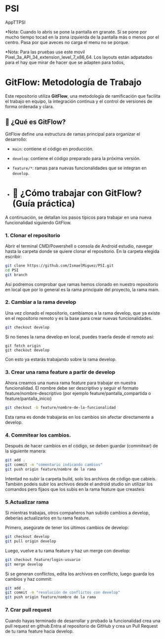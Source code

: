 # PSI
AppTTPSI

*Nota: Cuando lo abris se pone la pantalla en granate. Si se pone por mucho tiempo tocad en la zona izquierda de la pantalla más o menos por el centro. Pasa por que aveces no carga el menu no se porque.

*Nota: Para las pruebas use este movil Pixel_3a_API_34_extension_level_7_x86_64. Los layouts están adpatados para el hay que mirar de hacer que se adapten para todos,





# GitFlow: Metodología de Trabajo

Este repositorio utiliza **GitFlow**, una metodología de ramificación que facilita el trabajo en equipo, la integración continua y el control de versiones de forma ordenada y clara.

## 🌱 ¿Qué es GitFlow?

GitFlow define una estructura de ramas principal para organizar el desarrollo:

- `main`: contiene el código en producción.
- `develop`: contiene el código preparado para la próxima versión.
- `feature/*`: ramas para nuevas funcionalidades que se integran en `develop`.

- # 🚀 ¿Cómo trabajar con GitFlow? (Guía práctica)

A continuación, se detallan los pasos típicos para trabajar en una nueva funcionalidad siguiendo GitFlow.

### 1. Clonar el repositorio

Abrir el terminal CMD/Powershell o consola de Android estudio, navegar hasta la carpeta donde se quiere clonar el repositorio. En la carpeta elegida escribir:

```bash
git clone https://github.com/IsmaelMiguez/PSI.git
cd PSI
git branch
```

Así podremos comprobar que ramas hemos clonado en nuestro repositorio en local que por lo general es la rama principale del proyecto, la rama main.

### 2. Cambiar a la rama develop
Una vez clonado el repositorio, cambiamos a la rama develop, que ya existe en el repositorio remoto y es la base para crear nuevas funcionalidades.

```bash
git checkout develop
```

Si no tienes la rama develop en local, puedes traerla desde el remoto así:
```
git fetch origin
git checkout develop
```
Con esto ya estarás trabajando sobre la rama develop.

### 3. Crear una rama feature a partir de develop
Ahora creamos una nueva rama feature para trabajar en nuestra funcionalidad. El nombre debe ser descriptivo y seguir el formato feature/nombre-descriptivo (por ejemplo feature/pantalla_compartida o feature/pantalla_inicio)

```bash
git checkout -b feature/nombre-de-la-funcionalidad
```

Esta rama es donde trabajarás en los cambios sin afectar directamente a develop.

### 4. Commitear los cambios.
Después de hacer cambios en el código, se deben guardar (commitear) de la siguiente manera:

```bash
git add .
git commit -m "comentario indicando cambios"
git push origin feature/nombre de la rama
```

Intentad no subir la carpeta build, solo los archivos de código que cabieis. También podeis subir los archivos desde el android studio sin utilizar los comandos pero fijaos que los subis en la rama feature que creasteis

### 5.Actualizar rama 
Si mientras trabajas, otros compañeros han subido cambios a develop, deberías actualizarlos en tu rama feature.

Primero, asegúrate de tener los últimos cambios de develop:
```bash
git checkout develop
git pull origin develop
```

Luego, vuelve a tu rama feature y haz un merge con develop:
```bash
git checkout feature/login-usuario
git merge develop
```

Si se generan conflictos, edita los archivos en conflicto, luego guarda los cambios y haz commit:
```bash
git add .
git commit -m "resolución de conflictos con develop"
git push origin feature/nombre de la rama
```

### 7. Crar pull request
Cuando hayas terminado de desarrollar y probado la funcionalidad crea una pull request en github.Entra al repositorio de GitHub y crea un Pull Request de tu rama feature hacia develop.
